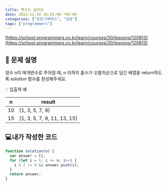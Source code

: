 ```yaml
---
title: 짝수는 싫어요
date: 2022-11-10 18:24:00 *09:00
categories: ["프로그래머스", "입문"]
tags: ["programmers"]
---
```


[https://school.programmers.co.kr/learn/courses/30/lessons/120813](https://school.programmers.co.kr/learn/courses/30/lessons/120813)

## 📔 문제 설명

정수 n이 매개변수로 주어질 때, n 이하의 홀수가 오름차순으로 담긴 배열을 return하도록 solution 함수를 완성해주세요.

💡 입출력 예

| n   | result                      |
| --- | --------------------------- |
| 10  | [1, 3, 5, 7, 9]             |
| 15  | [1, 3, 5, 7, 9, 11, 13, 15] |

## 💻내가 작성한 코드

```js
function solution(n) {
  var answer = [];
  for (let i = 1; i <= n; i++) {
    i % 2 != 0 && answer.push(i);
  }
  return answer;
}
```
